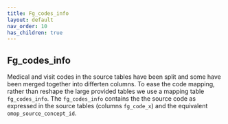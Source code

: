 ```yaml
---
title: Fg_codes_info
layout: default
nav_order: 10
has_children: true
---
```


## Fg_codes_info

Medical and visit codes in the source tables have been split and some have been merged together into differten columns.
To ease the code mapping, rather than reshape the large provided tables we use a mapping table `fg_codes_info`. 
The `fg_codes_info` contains the the source code as expressed in the source tables (columns `fg_code_x`) and the equivalent `omop_source_concept_id`. 
